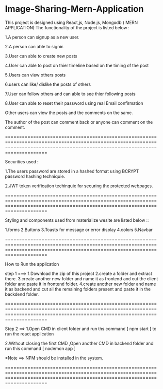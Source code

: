 # Image-Sharing-Mern-Application

This project is designed using React,js, Node.js, Mongodb ( MERN APPLICATION) The functionality of the project is listed below :

1.A person can signup as a new user.

2.A person can able to signin

3.User can able to create new posts

4.User can able to post on thier timeline based on the timing of the post

5.Users can view others posts

6.users can like/ dislike the posts of others

7.User can follow others and can able to see thier following posts

8.User can able to reset their password using real Email confirmation

Other users can view the posts and the comments on the same.

The author of the post can comment back or anyone can comment on the comment.

=================================================================================================================================================================================

Securities used :

1.The users password are stored in a hashed format using BCRYPT password hashing techniquie.

2.JWT token verification techinquie for securing the protected webpages.

=================================================================================================================================================================================

Styling and components used from materialize wesite are listed below ::

1.forms 2.Buttons 3.Toasts for message or error display 4.colors 5.Navbar

=================================================================================================================================================================================

How to Run the application

step 1 ===> 1.Download the zip of this project 2.create a folder and extract there. 3.create another new folder and name it as frontend and cut the client folder and paste it in frontend folder. 4.create another new folder and name it as backend and cut all the remaining folders present and paste it in the backdend folder.

=================================================================================================================================================================================

Step 2 ==> 1.Open CMD in client folder and run ths command [ npm start ] to run the react application

2.Without closing the first CMD ,Open another CMD in backend folder and run this command [ nodemon app ]

*Note ==> NPM should be installed in the system.

=================================================================================================================================================================================
